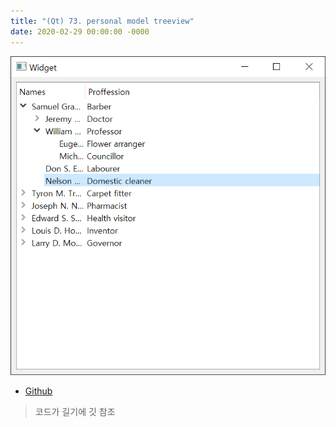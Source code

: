 ```yaml
---
title: "(Qt) 73. personal model treeview"
date: 2020-02-29 00:00:00 -0000
---
```


![](/file/image/qt-gdi-s6-73-image-1.png)

* [Github](https://github.com/GoodayTH/personalmodeltreeview)

> 코드가 길기에 깃 참조